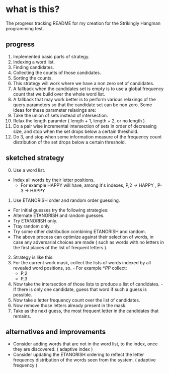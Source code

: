 # what is this?

The progress tracking README for my creation for the Strikingly Hangman programming test.

## progress

1. Implemented basic parts of strategy.
  1. Indexing a word list.
  2. Finding candidates.
  3. Collecting the counts of those candidates.
  4. Sorting the counts.
2. This strategy will work where we have a non zero set of candidates.
3. A fallback when the candidates set is empty is to use a global frequency count that we build over the whole word list.
4. A fallback that may work better is to perform various relaxings of the query parameters so that the candidate set can be non zero. Some ideas for these parameter relaxings are:
  1. Take the union of sets instead of intersection.
  2. Relax the length paramter ( length + 1, length + 2, or no length )
  3. Do a pair wise incremental intersection of sets in order of decreasing size, and stop when the set drops below a certain threshold. 
  4. Do 3, and stop when some information measure of the frequency count distribution of the set drops below a certain threshold. 

## sketched strategy

0. Use a word list.
  - Index all words by their letter positions.
    - For example HAPPY will have, among it's indexes, P,2 -> HAPPY , P-3 -> HAPPY
1. Use ETANORISH order and random order guessing.
  - For initial guesses try the following strategies:
  - Alternate ETANORISH and random guesses.
  - Try ETANORISH only.
  - Tray random only.
  - Try some other distribution combining ETANORISH and random. 
  - The above process can optimize against their selection of words, in case any adversarial choices are made ( such as words with no letters in the first places of the list of frequent letters  ).
2. Strategy is like this:
  1. For the current work mask, collect the lists of words indexed by  all revealed word positions, so.
    - For example **PP* collect:
      - P,2
      - P,3
  2. Now take the intersection of those lists to produce a list of candidates.
    - If there is only one candidate, guess that word if such a guess is possible.
  3. Now take a letter frequency count over the list of candidates. 
  4. Now remove those letters already present in the mask.
  5. Take as the next guess, the most frequent letter in the candidates that remains.

## alternatives and improvements

- Consider adding words that are not in the word list, to the index, once they are discovered. ( adaptive index )
- Consider updating the ETANORISH ordering to reflect the letter frequency distribution of the words seen from the system. ( adaptive frequency )


  
  

